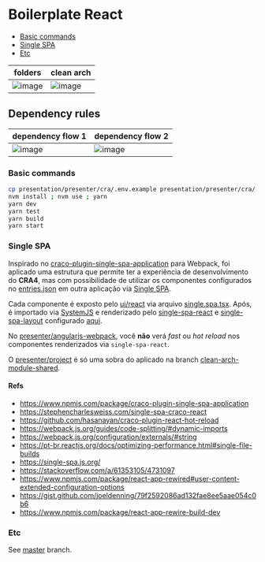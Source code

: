 # Boilerplate React

- [Basic commands](#basic-commands)
- [Single SPA](#single-spa)
- [Etc](#etc)

| folders                                                                                                        | clean arch                                                                                                     |
| -------------------------------------------------------------------------------------------------------------- | -------------------------------------------------------------------------------------------------------------- |
| ![image](https://user-images.githubusercontent.com/2935122/126218252-2da8361a-2695-4397-810a-bf1f049db6d7.png) | ![image](https://user-images.githubusercontent.com/2935122/115903958-9896a500-a43a-11eb-8663-50b6798d15cd.png) |

## Dependency rules

| dependency flow 1                                                                                              | dependency flow 2                                                                                              |
| -------------------------------------------------------------------------------------------------------------- | -------------------------------------------------------------------------------------------------------------- |
| ![image](https://user-images.githubusercontent.com/2935122/115903958-9896a500-a43a-11eb-8663-50b6798d15cd.png) | ![image](https://user-images.githubusercontent.com/2935122/115903965-9af8ff00-a43a-11eb-9e68-8b8d31423b71.png) |

### Basic commands

```bash
cp presentation/presenter/cra/.env.example presentation/presenter/cra/.env
nvm install ; nvm use ; yarn
yarn dev
yarn test
yarn build
yarn start
```

### Single SPA

Inspirado no [craco-plugin-single-spa-application](https://www.npmjs.com/package/craco-plugin-single-spa-application)
para Webpack, foi aplicado uma estrutura que permite ter a experiência de desenvolvimento do **CRA4**, mas com possibilidade
de utilizar os componentes configurados no
[entries.json](https://github.com/jefferson-william/boilerplate-react/blob/clean-arch-single-spa/presentation/ui/react/entries.js)
em outra aplicação via [Single SPA](https://single-spa.js.org/).

Cada componente é exposto pelo
[ui/react](https://github.com/jefferson-william/boilerplate-react/tree/clean-arch-single-spa/presentation/ui/react)
via arquivo
[single.spa.tsx](https://github.com/jefferson-william/boilerplate-react/blob/clean-arch-single-spa/presentation/ui/react/src/components/Button/single.spa.tsx).
Após, é importado via
[SystemJS](https://github.com/jefferson-william/boilerplate-react/blob/clean-arch-single-spa/presentation/presenter/angularjs-webpack/src/index.ejs#L44)
e renderizado pelo
[single-spa-react](https://github.com/jefferson-william/boilerplate-react/blob/clean-arch-single-spa/presentation/ui/react/src/components/Button/single.spa.tsx#L3)
e [single-spa-layout](https://github.com/jefferson-william/boilerplate-react/blob/clean-arch-single-spa/presentation/presenter/angularjs-webpack/src/microfrontend-layout.html#L22)
configurado
[aqui](https://github.com/jefferson-william/boilerplate-react/blob/clean-arch-single-spa/presentation/presenter/angularjs-webpack/src/angularjs-root-config.ts#L3).

No [presenter/angularjs-webpack](https://github.com/jefferson-william/boilerplate-react/tree/clean-arch-single-spa/presentation/presenter/angularjs-webpack),
você **não** verá _fast_ ou _hot reload_ nos componentes renderizados via `single-spa-react`.

O [presenter/project](https://github.com/jefferson-william/boilerplate-react/tree/clean-arch-single-spa/presentation/presenter/project)
é só uma sobra do aplicado na branch
[clean-arch-module-shared](https://github.com/jefferson-william/boilerplate-react/tree/clean-arch-module-shared/presentation/presenter/project).

#### Refs

- https://www.npmjs.com/package/craco-plugin-single-spa-application
- https://stephencharlesweiss.com/single-spa-craco-react
- https://github.com/hasanayan/craco-plugin-react-hot-reload
- https://webpack.js.org/guides/code-splitting/#dynamic-imports
- https://webpack.js.org/configuration/externals/#string
- https://pt-br.reactjs.org/docs/optimizing-performance.html#single-file-builds
- https://single-spa.js.org/
- https://stackoverflow.com/a/61353105/4731097
- https://www.npmjs.com/package/react-app-rewired#user-content-extended-configuration-options
- https://gist.github.com/joeldenning/79f2592086ad132fae8ee5aae054c0b6
- https://www.npmjs.com/package/react-app-rewire-build-dev

### Etc

See [master](https://github.com/jefferson-william/boilerplate-react) branch.
